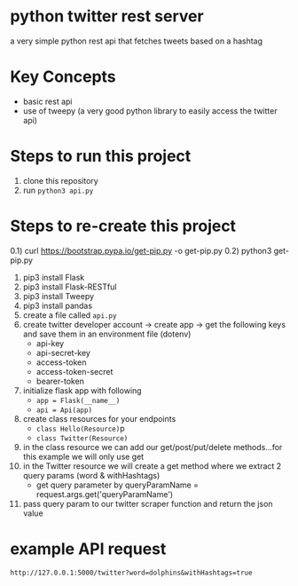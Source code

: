 # python twitter rest server 

a very simple python rest api that fetches tweets based on a hashtag 

# Key Concepts

* basic rest api 
* use of tweepy (a very good python library to easily access the twitter api) 

# Steps to run this project
1) clone this repository 
2) run `python3 api.py`

# Steps to re-create this project
0.1) curl https://bootstrap.pypa.io/get-pip.py -o get-pip.py
0.2) python3 get-pip.py
1) pip3 install Flask
2) pip3 install Flask-RESTful
3) pip3 install Tweepy
4) pip3 install pandas
5) create a file called `api.py` 
6) create twitter developer account -> create app -> get the following keys and save them in an environment file (dotenv)
    - api-key
    - api-secret-key
    - access-token
    - access-token-secret
    - bearer-token
7) initialize flask app with following 
    -  `app = Flask(__name__)`
    -  `api = Api(app)`
8) create class resources for your endpoints 
    - `class Hello(Resource)`p
    - `class Twitter(Resource)` 
9) in the class resource we can add our get/post/put/delete methods...for this example we will only use get 
10) in the Twitter resource we will create a get method where we extract 2 query params (word & withHashtags)
    - get query parameter by queryParamName = request.args.get('queryParamName')
11) pass query param to our twitter scraper function and return the json value

# example API request 
`http://127.0.0.1:5000/twitter?word=dolphins&withHashtags=true`
